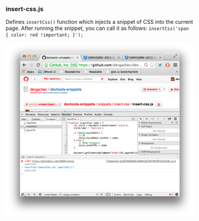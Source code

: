 ### insert-css.js

Defines `insertCss()` function which injects a snippet of CSS into the current
page.  After running the snippet, you can call it as follows: `insertCss('span { color: red !important; }');`

[![insert-css](insert-css.png)](insert-css.js)
